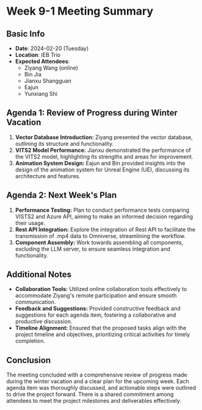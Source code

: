# Week 9-1 Meeting Summary

## Basic Info
- **Date**: 2024-02-20 (Tuesday)
- **Location**: IEB Trio
- **Expected Attendees**:
  - Ziyang Wang (online)
  - Bin Jia
  - Jianxu Shangguan
  - Eajun
  - Yunxiang Shi

## Agenda 1: Review of Progress during Winter Vacation
1. **Vector Database Introduction:** Ziyang presented the vector database, outlining its structure and functionality.
2. **VITS2 Model Performance:** Jianxu demonstrated the performance of the VITS2 model, highlighting its strengths and areas for improvement.
3. **Animation System Design:** Eajun and Bin provided insights into the design of the animation system for Unreal Engine (UE), discussing its architecture and features.

## Agenda 2: Next Week's Plan
1. **Performance Testing:** Plan to conduct performance tests comparing VISTS2 and Azure API, aiming to make an informed decision regarding their usage.
2. **Rest API Integration:** Explore the integration of Rest API to facilitate the transmission of .mp4 data to Omniverse, streamlining the workflow.
3. **Component Assembly:** Work towards assembling all components, excluding the LLM server, to ensure seamless integration and functionality.

## Additional Notes
- **Collaboration Tools:** Utilized online collaboration tools effectively to accommodate Ziyang's remote participation and ensure smooth communication.
- **Feedback and Suggestions:** Provided constructive feedback and suggestions for each agenda item, fostering a collaborative and productive discussion.
- **Timeline Alignment:** Ensured that the proposed tasks align with the project timeline and objectives, prioritizing critical activities for timely completion.

## Conclusion
The meeting concluded with a comprehensive review of progress made during the winter vacation and a clear plan for the upcoming week. Each agenda item was thoroughly discussed, and actionable steps were outlined to drive the project forward. There is a shared commitment among attendees to meet the project milestones and deliverables effectively.
